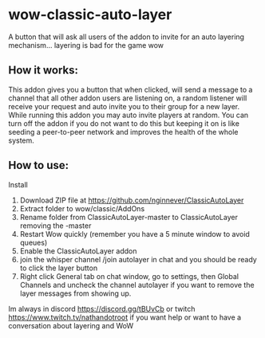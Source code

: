 # wow-classic-auto-layer
A button that will ask all users of the addon to invite for an auto layering mechanism... layering is bad for the game wow

## How it works:

This addon gives you a button that when clicked, will send a message to a channel that all other addon users are listening on, a random listener will receive your request and auto invite you to their group for a new layer. While running this addon you may auto invite players at random. You can turn off the addon if you do not want to do this but keeping it on is like seeding a peer-to-peer network and improves the health of the whole system. 

## How to use:

Install
1. Download ZIP file at https://github.com/nginnever/ClassicAutoLayer
2. Extract folder to wow/classic/AddOns
3. Rename folder from ClassicAutoLayer-master to ClassicAutoLayer removing the -master
4. Restart Wow quickly (remember you have a 5 minute window to avoid queues)
5. Enable the ClassicAutoLayer addon
6. join the whisper channel /join autolayer in chat and you should be ready to click the layer button
7. Right click General tab on chat window, go to settings, then Global Channels and uncheck the channel autolayer if you want to remove the layer messages from showing up.

Im always in discord https://discord.gg/tBUvCb or twitch https://www.twitch.tv/nathandotroot if you want help or want to have a conversation about layering and WoW
